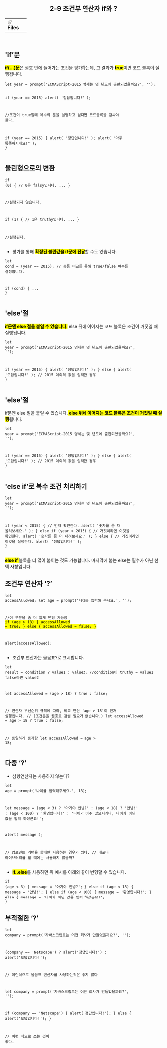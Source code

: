 <body><article id="514cef70-a921-499a-8bda-68db22b3552b" class="page sans"><header><h1 class="page-title">2-9 조건부 연산자 if와 ?</h1><table class="properties"><tbody><tr class="property-row property-row-file"><th><span class="icon property-icon"><svg viewBox="0 0 14 14" style="width:14px;height:14px;display:block;fill:rgba(55, 53, 47, 0.4);flex-shrink:0;-webkit-backface-visibility:hidden" class="typesFile"><path d="M5.94578,14 C4.62416,14 3.38248,13.4963 2.44892,12.585 C1.514641,11.6736 1,10.4639 1,9.17405 C1.00086108,7.88562 1.514641,6.67434 2.44892,5.76378 L7.45612,0.985988 C8.80142,-0.327216 11.1777,-0.332396 12.5354,0.992848 C13.9369,2.36163 13.9369,4.58722 12.5354,5.95418 L8.03046,10.2414 C7.16278,11.0877 5.73682,11.0894 4.86024,10.2345 C3.98394,9.37789 3.98394,7.98769 4.86024,7.1327 L6.60422,5.4317 L7.87576,6.67196 L6.13177,8.37297 C6.01668,8.48539 6.00003,8.61545 6.00003,8.68335 C6.00003,8.75083 6.01668,8.88103 6.13177,8.99429 C6.36197,9.21689 6.53749,9.21689 6.76768,8.99429 L11.2707,4.70622 C11.9645,4.03016 11.9645,2.91757 11.2638,2.23311 C10.5843,1.57007 9.40045,1.57007 8.72077,2.23311 L3.71342,7.0109 C3.12602,7.58406 2.79837,8.35435 2.79837,9.17405 C2.79837,9.99459 3.12602,10.7654 3.72045,11.3446 C4.90947,12.5062 6.98195,12.5062 8.17096,11.3446 L10.41911,9.15165 L11.6906,10.3919 L9.4425,12.585 C8.50808,13.4963 7.2664,14 5.94578,14 Z"></path></svg></span>Files</th><td></td></tr></tbody></table></header><div class="page-body"><h2 id="dd08112e-755f-41a8-8e12-cf0fc3ead009" class="">&#x27;if’문</h2><p id="95103813-704c-4944-a2cb-007194b94aec" class=""><mark class="highlight-brown_background"><strong>if(...)문</strong></mark>은 괄호 안에 들어가는 조건을 평가하는데, 그 결과가 <mark class="highlight-brown_background"><strong>true</strong></mark>이면 코드 블록이 실행됩니다.</p><pre id="1e77d2ca-8df5-406d-94db-16decb89dae2" class="code code-wrap"><code>let year = prompt(&#x27;ECMAScript-2015 명세는 몇 년도에 출판되었을까요?&#x27;, &#x27;&#x27;);

if (year == 2015) alert( &#x27;정답입니다!&#x27; );

//조건이 true일때 복수의 문을 실행하고 싶다면 코드블록을 감싸야 한다.

if (year == 2015) {
  alert( &quot;정답입니다!&quot; );
  alert( &quot;아주 똑똑하시네요!&quot; );
}</code></pre><h2 id="ff772889-111a-430d-95c8-b0bff9d921f6" class="">불린형으로의 변환</h2><pre id="f179b670-ee4c-4f76-9df2-6a66ad5e5478" class="code code-wrap"><code>if (0) { // 0은 falsy입니다.
  ...
}

//실행되지 않습니다.

if (1) { // 1은 truthy입니다.
  ...
}

//실행된다.</code></pre><ul id="23f5492c-2e4a-4c8f-8443-1ebd4ed28373" class="bulleted-list"><li>평가를 통해 <mark class="highlight-orange_background"><strong>확정된 불린값을 if문에 전달</strong></mark>할 수도 있습니다.</li></ul><pre id="f62d1d0f-b008-4f4c-a9c7-462fdc5081d0" class="code code-wrap"><code>let cond = (year == 2015); // 동등 비교를 통해 true/false 여부를 결정합니다.

if (cond) {
  ...
}</code></pre><h2 id="95c7457e-0dcd-409a-b24b-7881b028acdd" class="">&#x27;else’절</h2><p id="0c07336a-5b84-4822-bc3f-73f375ed500f" class=""><mark class="highlight-orange_background"><strong>if문엔 else 절을 붙일 수 있습니다</strong></mark><mark class="highlight-orange_background">.</mark> else 뒤에 이어지는 코드 블록은 조건이 거짓일 때 실행됩니다.</p><pre id="d926c3a1-5e7e-4023-a1a1-378c945ccbe3" class="code code-wrap"><code>let year = prompt(&#x27;ECMAScript-2015 명세는 몇 년도에 출판되었을까요?&#x27;, &#x27;&#x27;);

if (year == 2015) {
  alert( &#x27;정답입니다!&#x27; );
} else {
  alert( &#x27;오답입니다!&#x27; ); // 2015 이외의 값을 입력한 경우
}</code></pre><h2 id="997fe308-649d-412e-964b-498a4c5c02f6" class="">&#x27;else’절</h2><p id="d6a67cf1-9a13-4367-909d-f00291af2d54" class="">if문엔 else 절을 붙일 수 있습니다.<mark class="highlight-orange_background"><strong> else 뒤에 이어지는 코드 블록은 조건이 거짓일 때 실행</strong></mark>됩니다.</p><pre id="9ffb12d3-fb1e-4322-b02b-7e2518d6535b" class="code code-wrap"><code>let year = prompt(&#x27;ECMAScript-2015 명세는 몇 년도에 출판되었을까요?&#x27;, &#x27;&#x27;);

if (year == 2015) {
  alert( &#x27;정답입니다!&#x27; );
} else {
  alert( &#x27;오답입니다!&#x27; ); // 2015 이외의 값을 입력한 경우
}</code></pre><h2 id="b1f19621-6a74-4040-bd00-411193192cb6" class="">&#x27;else if’로 복수 조건 처리하기</h2><pre id="0daf7e76-2da0-480e-9fbe-d50c6333ac7e" class="code code-wrap"><code>let year = prompt(&#x27;ECMAScript-2015 명세는 몇 년도에 출판되었을까요?&#x27;, &#x27;&#x27;);

if (year &lt; 2015) { // 먼저 확인한다.
  alert( &#x27;숫자를 좀 더 올려보세요.&#x27; );
} else if (year &gt; 2015) { // 거짓이라면 이것을 확인한다.
  alert( &#x27;숫자를 좀 더 내려보세요.&#x27; );
} else { // 거짓이라면 이것을 실행한다.
  alert( &#x27;정답입니다!&#x27; );
}</code></pre><p id="48e87873-14a5-4579-94af-7b308250a600" class=""><mark class="highlight-teal_background"><strong>else if </strong></mark>블록을 더 많이 붙이는 것도 가능합니다. 마지막에 붙는 else는 필수가 아닌 선택 사항입니다.</p><h2 id="6b2ed7b2-096b-460f-afe2-feceead2a477" class="">조건부 연산자 ‘?’</h2><pre id="3a0c7cd2-3b0b-4fbc-81bb-d0dffa40d322" class="code code-wrap"><code>let accessAllowed;
let age = prompt(&#x27;나이를 입력해 주세요.&#x27;, &#x27;&#x27;);

//이 부분을 좀 더 짧게 변형 가능함
<mark class="highlight-pink_background">if (age &gt; 18) {
  accessAllowed = true;
} else {
  accessAllowed = false;
}</mark>

alert(accessAllowed);</code></pre><ul id="596f5586-c446-4cbe-9e0a-cb0617b86804" class="bulleted-list"><li>조건부 연산자는 물음표?로 표시합니다. </li></ul><pre id="c7e063f3-abd5-442c-a9c1-4c6fc8ccfdb4" class="code code-wrap"><code>let result = condition ? value1 : value2;
//condition이 truthy = value1  false라면 value2

let accessAllowed = (age &gt; 18) ? true : false;

// 연산자 우선순위 규칙에 따라, 비교 연산 &#x27;age &gt; 18&#x27;이 먼저 실행됩니다.
// (조건문을 괄호로 감쌀 필요가 없습니다.)
let accessAllowed = age &gt; 18 ? true : false;

// 동일하게 동작함
let accessAllowed = age &gt; 18;</code></pre><h2 id="517b58ad-1ff4-4c9c-9e24-7481b6751b48" class="">다중 ‘?’</h2><ul id="84f360bc-227b-429f-9f44-6343d114acc8" class="bulleted-list"><li>삼항연산자는 사용하지 않는다?</li></ul><pre id="1fbe5b73-4993-4cde-b946-202fc6b185be" class="code code-wrap"><code>let age = prompt(&#x27;나이를 입력해주세요.&#x27;, 18);

let message = (age &lt; 3) ? &#x27;아기야 안녕?&#x27; :
  (age &lt; 18) ? &#x27;안녕!&#x27; :
  (age &lt; 100) ? &#x27;환영합니다!&#x27; :
  &#x27;나이가 아주 많으시거나, 나이가 아닌 값을 입력 하셨군요!&#x27;;

alert( message );

// 컴포넌트 리턴을 할때만 사용하는 경우가 많다.
// 배포나 라이브러리를 할 때에는 사용하지 않을까?
</code></pre><ul id="bfa58ef2-006d-48aa-97b1-3ef48a7546ec" class="bulleted-list"><li><mark class="highlight-yellow_background"><strong>if..else</strong></mark>를 사용하면 위 예시를 아래와 같이 변형할 수 있습니다.</li></ul><pre id="62c1e616-95aa-499a-9fd0-afcc96a0a645" class="code code-wrap"><code>if (age &lt; 3) {
  message = &#x27;아기야 안녕?&#x27;;
} else if (age &lt; 18) {
  message = &#x27;안녕!&#x27;;
} else if (age &lt; 100) {
  message = &#x27;환영합니다!&#x27;;
} else {
  message = &#x27;나이가 아닌 값을 입력 하셨군요!&#x27;;
}</code></pre><h2 id="86e2b74a-e7cb-40d8-a77c-7c3ce4abe670" class="">부적절한 ‘?’</h2><pre id="54f41213-7cc1-4771-95d2-8b7b30b9aa4c" class="code code-wrap"><code>let company = prompt(&#x27;자바스크립트는 어떤 회사가 만들었을까요?&#x27;, &#x27;&#x27;);

(company == &#x27;Netscape&#x27;) ?
   alert(&#x27;정답입니다!&#x27;) : alert(&#x27;오답입니다!&#x27;);

// 이런식으로 물음표 연산자를 사용하는것은 좋지 않다

let company = prompt(&#x27;자바스크립트는 어떤 회사가 만들었을까요?&#x27;, &#x27;&#x27;);

if (company == &#x27;Netscape&#x27;) {
  alert(&#x27;정답입니다!&#x27;);
} else {
  alert(&#x27;오답입니다!&#x27;);
}

// 이런 식으로 쓰는 것이 좋다.</code></pre><p id="6d5ace8b-df94-4e98-8a35-1d9b83d1dc32" class="">
</p></div></article></body></html>

